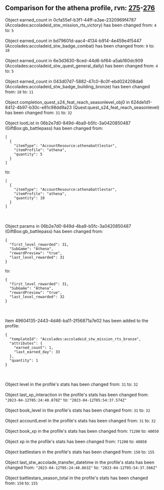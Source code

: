 ## Comparison for the athena profile, rvn: [275](https://github.com/PRO100KatYT/FortniteProfileRevisions/tree/main/profiles/athena/275%20athena.json)-[276](https://github.com/PRO100KatYT/FortniteProfileRevisions/tree/main/profiles/athena/276%20athena.json)

Object earned_count in 0cfa55ef-b3f1-44ff-a3ae-2320969f4787 (Accolades:accoladeid_stw_mission_rts_victory) has been changed from: `4` to: `5`
<br><br>
Object earned_count in bd79601d-aac4-4134-b914-4e459e4f5447 (Accolades:accoladeid_stw_badge_combat) has been changed from: `9` to: `10`
<br><br>
Object earned_count in 6e3d3630-8ced-44d6-bf64-a5ab160dc909 (Accolades:accoladeid_stw_quest_general_daily) has been changed from: `4` to: `5`
<br><br>
Object earned_count in 043d07d7-5882-47c0-8c0f-ebd024208da6 (Accolades:accoladeid_stw_badge_building_bronze) has been changed from: `10` to: `11`
<br><br>
Object completion_quest_s24_feat_reach_seasonlevel_obj0 in 624de1d1-8412-4b97-b30c-e81c98dd9a23 (Quest:quest_s24_feat_reach_seasonlevel) has been changed from: `31` to: `32`
<br><br>
Object lootList in 06b2e7d0-849d-4ba9-b5fc-3a0420850487 (GiftBox:gb_battlepass) has been changed from:

```
[
  {
    "itemType": "AccountResource:athenabattlestar",
    "itemProfile": "athena",
    "quantity": 5
  }
]
```

to:

```
[
  {
    "itemType": "AccountResource:athenabattlestar",
    "itemProfile": "athena",
    "quantity": 10
  }
]
```

<br><br>
Object params in 06b2e7d0-849d-4ba9-b5fc-3a0420850487 (GiftBox:gb_battlepass) has been changed from:

```
{
  "first_level_rewarded": 31,
  "SubGame": "Athena",
  "rewardPreview": "true",
  "last_level_rewarded": 31
}
```

to:

```
{
  "first_level_rewarded": 31,
  "SubGame": "Athena",
  "rewardPreview": "true",
  "last_level_rewarded": 32
}
```

<br><br>
Item 49604135-2443-4d46-ba11-2f56871a7e02 has been added to the profile:

```
{
  "templateId": "Accolades:accoladeid_stw_mission_rts_bronze",
  "attributes": {
    "earned_count": 1,
    "last_earned_day": 33
  },
  "quantity": 1
}
```

<br><br>
Object level in the profile's stats has been changed from: `31` to: `32`
<br><br>
Object last_xp_interaction in the profile's stats has been changed from: `"2023-04-12T05:24:40.870Z"` to: `"2023-04-12T05:54:37.574Z"`
<br><br>
Object book_level in the profile's stats has been changed from: `31` to: `32`
<br><br>
Object accountLevel in the profile's stats has been changed from: `31` to: `32`
<br><br>
Object book_xp in the profile's stats has been changed from: `71200` to: `40050`
<br><br>
Object xp in the profile's stats has been changed from: `71200` to: `40050`
<br><br>
Object battlestars in the profile's stats has been changed from: `150` to: `155`
<br><br>
Object last_stw_accolade_transfer_datetime in the profile's stats has been changed from: `"2023-04-12T05:24:40.863Z"` to: `"2023-04-12T05:54:37.566Z"`
<br><br>
Object battlestars_season_total in the profile's stats has been changed from: `150` to: `155`
<br><br>

